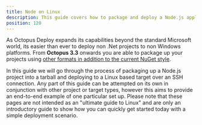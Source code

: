 ```yaml
---
title: Node on Linux
description: This guide covers how to package and deploy a Node.js application to a Linux deployment target over an SSH connection.
position: 120
---
```


As Octopus Deploy expands its capabilities beyond the standard Microsoft world, its easier than ever to deploy non .Net projects to non Windows platforms. From **Octopus 3.3** onwards you are able to package up your projects using [other formats in addition to the current NuGet style](/docs/packaging-applications/index.md#supported-formats).

In this guide we will go through the process of packaging up a Node.js project into a tarball and deploying to a Linux based target over an SSH connection. Any part of this guide can be attempted on its own in conjunction with other project or target types, however this aims to provide an end-to-end example of one particular set up. Please note that these pages are not intended as an "ultimate guide to Linux" and are only an introductory guide to show how you can quickly get started today with a simple deployment scenario.
